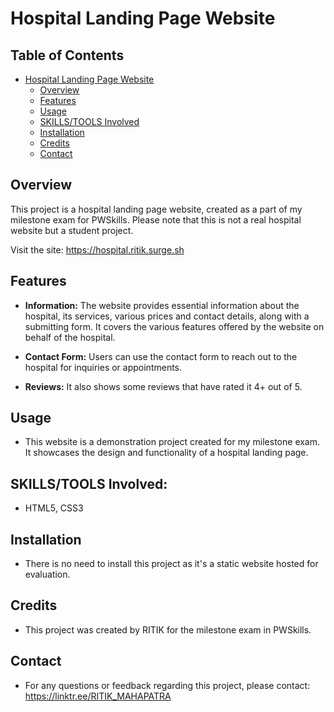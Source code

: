 # Hospital Landing Page Website

## Table of Contents
- [Hospital Landing Page Website](#hospital-landing-page-website)
  - [Overview](#overview)
  - [Features](#features)
  - [Usage](#usage)
  - [SKILLS/TOOLS Involved](#skillstools-involved)
  - [Installation](#installation)
  - [Credits](#credits)
  - [Contact](#contact)


## Overview

This project is a hospital landing page website, created as a part of my milestone exam for PWSkills. Please note that this is not a real hospital website but a student project.

Visit the site: https://hospital.ritik.surge.sh

## Features

- **Information:** The website provides essential information about the hospital, its services, various prices and contact details, along with a submitting form. It covers the various features offered by the website on behalf of the hospital.

- **Contact Form:** Users can use the contact form to reach out to the hospital for inquiries or appointments.

- **Reviews:** It also shows some reviews that have rated it 4+ out of 5.

## Usage

- This website is a demonstration project created for my milestone exam. It showcases the design and functionality of a hospital landing page.

## SKILLS/TOOLS Involved:

- HTML5, CSS3

## Installation

- There is no need to install this project as it's a static website hosted for evaluation.

## Credits

- This project was created by RITIK for the milestone exam in PWSkills.

## Contact

- For any questions or feedback regarding this project, please contact: https://linktr.ee/RITIK_MAHAPATRA

